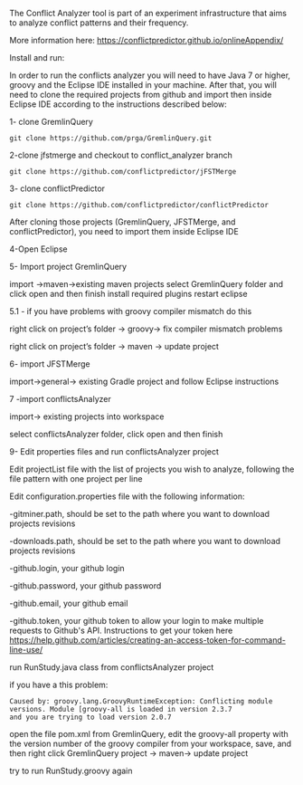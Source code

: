 The Conflict Analyzer tool is part of an experiment infrastructure that aims to analyze conflict patterns and their frequency. 

More information here: https://conflictpredictor.github.io/onlineAppendix/

Install and run: 

In order to run the conflicts analyzer you will need to have Java 7 or higher, groovy and the Eclipse IDE installed in your machine. 
After that, you will need to clone the required projects from github and import then inside Eclipse IDE according to the instructions described below:

1- clone GremlinQuery 

    git clone https://github.com/prga/GremlinQuery.git

2-clone jfstmerge and checkout to  conflict_analyzer branch

    git clone https://github.com/conflictpredictor/jFSTMerge

3- clone conflictPredictor 

    git clone https://github.com/conflictpredictor/conflictPredictor


After cloning those  projects (GremlinQuery, JFSTMerge, and conflictPredictor), you need to import them inside Eclipse IDE

4-Open Eclipse

5- Import project GremlinQuery

import ->maven->existing maven projects
select GremlinQuery folder and click open and then finish
install required plugins
restart eclipse

5.1 - if you have problems with groovy compiler mismatch do this

right click on project’s folder -> groovy-> fix compiler mismatch problems

right click on project’s folder -> maven -> update project

6- import JFSTMerge

import->general-> existing Gradle project and follow Eclipse instructions

7 -import conflictsAnalyzer

import-> existing projects into workspace

select conflictsAnalyzer folder, click open and then finish

9- Edit properties files and run conflictsAnalyzer project

Edit projectList file with the list of projects you wish to analyze, following the file pattern with one project per line

Edit configuration.properties file with the following information:

-gitminer.path, should be set to the path where you want to download projects revisions

-downloads.path, should be set to the path where you want to download projects revisions

-github.login, your github login

-github.password, your github password

-github.email, your github email 

-github.token, your github token to allow your login to make multiple requests to Github's API. Instructions to get your token
here https://help.github.com/articles/creating-an-access-token-for-command-line-use/


run RunStudy.java class from conflictsAnalyzer project

if you have a this problem:

    Caused by: groovy.lang.GroovyRuntimeException: Conflicting module versions. Module [groovy-all is loaded in version 2.3.7
    and you are trying to load version 2.0.7

open the file pom.xml from GremlinQuery, edit the groovy-all property with the version number of the groovy compiler from your
workspace, save, and then right click GremlinQuery project -> maven-> update project

try to run RunStudy.groovy again

